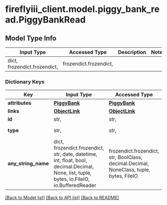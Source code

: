 # fireflyiii_client.model.piggy_bank_read.PiggyBankRead

## Model Type Info
Input Type | Accessed Type | Description | Notes
------------ | ------------- | ------------- | -------------
dict, frozendict.frozendict,  | frozendict.frozendict,  |  | 

### Dictionary Keys
Key | Input Type | Accessed Type | Description | Notes
------------ | ------------- | ------------- | ------------- | -------------
**attributes** | [**PiggyBank**](PiggyBank.md) | [**PiggyBank**](PiggyBank.md) |  | 
**links** | [**ObjectLink**](ObjectLink.md) | [**ObjectLink**](ObjectLink.md) |  | 
**id** | str,  | str,  |  | 
**type** | str,  | str,  | Immutable value | 
**any_string_name** | dict, frozendict.frozendict, str, date, datetime, int, float, bool, decimal.Decimal, None, list, tuple, bytes, io.FileIO, io.BufferedReader | frozendict.frozendict, str, BoolClass, decimal.Decimal, NoneClass, tuple, bytes, FileIO | any string name can be used but the value must be the correct type | [optional]

[[Back to Model list]](../../README.md#documentation-for-models) [[Back to API list]](../../README.md#documentation-for-api-endpoints) [[Back to README]](../../README.md)

